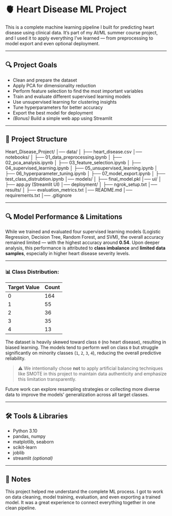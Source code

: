 # 🫀 Heart Disease ML Project

This is a complete machine learning pipeline I built for predicting heart disease using clinical data. It’s part of my AI/ML summer course project, and I used it to apply everything I’ve learned — from preprocessing to model export and even optional deployment.

---

## 🔍 Project Goals

- Clean and prepare the dataset
- Apply PCA for dimensionality reduction
- Perform feature selection to find the most important variables
- Train and evaluate different supervised learning models
- Use unsupervised learning for clustering insights
- Tune hyperparameters for better accuracy
- Export the best model for deployment
- _(Bonus)_ Build a simple web app using Streamlit

---

## 📂 Project Structure

Heart_Disease_Project/
│── data/
│ ├── heart_disease.csv
│── notebooks/
│ ├── 01_data_preprocessing.ipynb
│ ├── 02_pca_analysis.ipynb
│ ├── 03_feature_selection.ipynb
│ ├── 04_supervised_learning.ipynb
│ ├── 05_unsupervised_learning.ipynb
│ ├── 06_hyperparameter_tuning.ipynb
│ ├── 07_model_export.ipynb
│ ├── test_class_distrubtion.ipynb
│── models/
│ ├── final_model.pkl
│── ui/
│ ├── app.py (Streamlit UI)
│── deployment/
│ ├── ngrok_setup.txt
│── results/
│ ├── evaluation_metrics.txt
│── README.md
│── requirements.txt
│── .gitignore

---

## 🔍 Model Performance & Limitations

While we trained and evaluated four supervised learning models (Logistic Regression, Decision Tree, Random Forest, and SVM), the overall accuracy remained limited — with the highest accuracy around **0.54**. Upon deeper analysis, this performance is attributed to **class imbalance** and **limited data samples**, especially in higher heart disease severity levels.

---

### 📊 Class Distribution:

| Target Value | Count |
| ------------ | ----- |
| 0            | 164   |
| 1            | 55    |
| 2            | 36    |
| 3            | 35    |
| 4            | 13    |

The dataset is heavily skewed toward class `0` (no heart disease), resulting in biased learning. The models tend to perform well on class `0` but struggle significantly on minority classes (`1`, `2`, `3`, `4`), reducing the overall predictive reliability.

> ⚠️ We intentionally chose **not** to apply artificial balancing techniques like SMOTE in this project to maintain data authenticity and emphasize this limitation transparently.

Future work can explore resampling strategies or collecting more diverse data to improve the models' generalization across all target classes.

---

## 🛠️ Tools & Libraries

- Python 3.10
- pandas, numpy
- matplotlib, seaborn
- scikit-learn
- joblib
- streamlit _(optional)_

---

## 📌 Notes

This project helped me understand the complete ML process. I got to work on data cleaning, model training, evaluation, and even exporting a trained model. It was a great experience to connect everything together in one clean pipeline.
